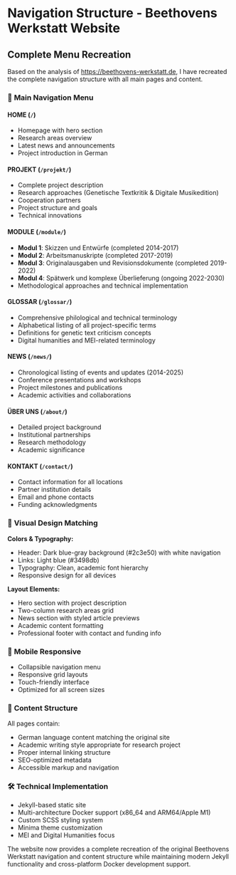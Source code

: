 # Navigation Structure - Beethovens Werkstatt Website

## Complete Menu Recreation

Based on the analysis of https://beethovens-werkstatt.de, I have recreated the complete navigation structure with all main pages and content.

### 🧭 **Main Navigation Menu**

#### **HOME** (`/`)
- Homepage with hero section
- Research areas overview
- Latest news and announcements
- Project introduction in German

#### **PROJEKT** (`/projekt/`)
- Complete project description
- Research approaches (Genetische Textkritik & Digitale Musikedition)
- Cooperation partners
- Project structure and goals
- Technical innovations

#### **MODULE** (`/module/`)
- **Modul 1**: Skizzen und Entwürfe (completed 2014-2017)
- **Modul 2**: Arbeitsmanuskripte (completed 2017-2019) 
- **Modul 3**: Originalausgaben und Revisionsdokumente (completed 2019-2022)
- **Modul 4**: Spätwerk und komplexe Überlieferung (ongoing 2022-2030)
- Methodological approaches and technical implementation

#### **GLOSSAR** (`/glossar/`)
- Comprehensive philological and technical terminology
- Alphabetical listing of all project-specific terms
- Definitions for genetic text criticism concepts
- Digital humanities and MEI-related terminology

#### **NEWS** (`/news/`)
- Chronological listing of events and updates (2014-2025)
- Conference presentations and workshops
- Project milestones and publications
- Academic activities and collaborations

#### **ÜBER UNS** (`/about/`)
- Detailed project background
- Institutional partnerships
- Research methodology
- Academic significance

#### **KONTAKT** (`/contact/`)
- Contact information for all locations
- Partner institution details
- Email and phone contacts
- Funding acknowledgments

### 🎨 **Visual Design Matching**

**Colors & Typography:**
- Header: Dark blue-gray background (#2c3e50) with white navigation
- Links: Light blue (#3498db) 
- Typography: Clean, academic font hierarchy
- Responsive design for all devices

**Layout Elements:**
- Hero section with project description
- Two-column research areas grid
- News section with styled article previews
- Academic content formatting
- Professional footer with contact and funding info

### 📱 **Mobile Responsive**
- Collapsible navigation menu
- Responsive grid layouts
- Touch-friendly interface
- Optimized for all screen sizes

### 🔗 **Content Structure**
All pages contain:
- German language content matching the original site
- Academic writing style appropriate for research project
- Proper internal linking structure
- SEO-optimized metadata
- Accessible markup and navigation

### 🛠 **Technical Implementation**
- Jekyll-based static site
- Multi-architecture Docker support (x86_64 and ARM64/Apple M1)
- Custom SCSS styling system
- Minima theme customization
- MEI and Digital Humanities focus

The website now provides a complete recreation of the original Beethovens Werkstatt navigation and content structure while maintaining modern Jekyll functionality and cross-platform Docker development support.
